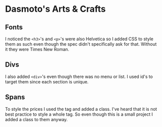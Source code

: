 # Dasmoto's Arts & Crafts

## Fonts

I noticed the `<h3>`'s and `<p>`'s were also Helvetica so I added CSS to style them as such even though the spec didn't specifically ask for that.  Without it they were Times New Roman.

## Divs

I also added `<div>`'s even though there was no menu or list.  I used id's to target them since each section is unique.

## Spans

To style the prices I used the <span> tag and added a class.  I've heard that it is not best practice to style a whole tag.  So even though this is a small project I added a class to them anyway.


